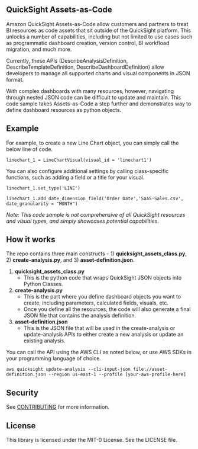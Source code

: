 ## QuickSight Assets-as-Code

Amazon QuickSight Assets-as-Code allow customers and partners to treat BI resources as code assets that sit outside of the QuickSight platform. This unlocks a number of capabilities, including but not limited to use cases such as programmatic dashboard creation, version control, BI workfload migration, and much more.

Currently, these APIs (DescribeAnalysisDefinition, DescribeTemplateDefinition, DescribeDashboardDefinition) allow developers to manage all supported charts and visual components in JSON format.

With complex dashboards with many resources, however, navigating through nested JSON code can be difficult to update and maintain. This code sample takes Assets-as-Code a step further and demonstrates way to define dashboard resources as python objects.

## Example

For example, to create a new Line Chart object, you can simply call the below line of code.
```
linechart_1 = LineChartVisual(visual_id = 'linechart1')
```
You can also configure additional settings by calling class-specific functions, such as adding a field or a title for your visual.
```
linechart_1.set_type('LINE')

linechart_1.add_date_dimension_field('Order Date','SaaS-Sales.csv', date_granularity = "MONTH")
```
*Note: This code sample is not comprehensive of all QuickSight resources and visual types, and simply showcases potential capabilities.*

## How it works

The repo contains three main constructs - 1) **quicksight_assets_class.py**, 2) **create-analysis.py**, and 3) **asset-definition.json**.

1. **quicksight_assets_class.py**
    - This is the python code that wraps QuickSight JSON objects into Python Classes.
2. **create-analysis.py**
    - This is the part where you define dashboard objects you want to create, including parameters, calculated fields, visuals, etc.
    - Once you define all the resources, the code will also generate a final JSON file that contains the analysis definition.
3. **asset-definition.json**
    - This is the JSON file that will be used in the create-analysis or update-analysis APIs to either create a new analysis or update an existing analysis.

You can call the API using the AWS CLI as noted below, or use AWS SDKs in your programming language of choice.
```
aws quicksight update-analysis --cli-input-json file://asset-definition.json --region us-east-1 --profile [your-aws-profile-here]
```
## Security

See [CONTRIBUTING](CONTRIBUTING.md#security-issue-notifications) for more information.

## License

This library is licensed under the MIT-0 License. See the LICENSE file.


